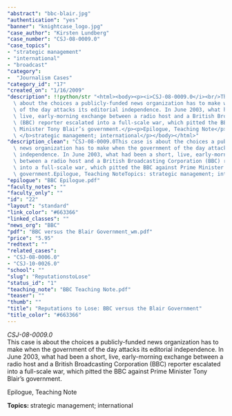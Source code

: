```yaml
---
"abstract": "bbc-blair.jpg"
"authentication": "yes"
"banner": "knightcase_logo.jpg"
"case_author": "Kirsten Lundberg"
"case_number": "CSJ-08-0009.0"
"case_topics":
- "strategic management"
- "international"
- "broadcast"
"category": 
-  "Journalism Cases"
"category_id": "17"
"created_on": "1/16/2009"
"description": !!python/str "<html><body><p><i>CSJ-08-0009.0</i><br/>This case is\
  \ about the choices a publicly-funded news organization has to make when the government\
  \ of the day attacks its editorial independence. In June 2003, what had been a short,\
  \ live, early-morning exchange between a radio host and a British Broadcasting Corporation\
  \ (BBC) reporter escalated into a full-scale war, which pitted the BBC against Prime\
  \ Minister Tony Blair’s government.</p><p>Epilogue, Teaching Note</p><p><b>Topics:\
  \ </b>strategic management; international</p></body></html>"
"description_clean": "CSJ-08-0009.0This case is about the choices a publicly-funded\
  \ news organization has to make when the government of the day attacks its editorial\
  \ independence. In June 2003, what had been a short, live, early-morning exchange\
  \ between a radio host and a British Broadcasting Corporation (BBC) reporter escalated\
  \ into a full-scale war, which pitted the BBC against Prime Minister Tony Blair’s\
  \ government.Epilogue, Teaching NoteTopics: strategic management; international"
"epilogue": "BBC Epilogue.pdf"
"faculty_notes": ""
"faculty_only": ""
"id": "22"
"layout": "standard"
"link_color": "#663366"
"linked_classes": ""
"news_org": "BBC"
"pdf": "BBC versus the Blair Government_wm.pdf"
"price": "5.95"
"redtext": ""
"related_cases":
- "CSJ-08-0006.0"
- "CSJ-10-0026.0"
"school": ""
"slug": "ReputationstoLose"
"status_id": "1"
"teaching_note": "BBC Teaching Note.pdf"
"teaser": ""
"thumb": ""
"title": "Reputations to Lose: BBC versus the Blair Government"
"title_color": "#663366"
---
```

<html><body><p><i>CSJ-08-0009.0</i><br/>This case is about the choices a publicly-funded news organization has to make when the government of the day attacks its editorial independence. In June 2003, what had been a short, live, early-morning exchange between a radio host and a British Broadcasting Corporation (BBC) reporter escalated into a full-scale war, which pitted the BBC against Prime Minister Tony Blair’s government.</p><p>Epilogue, Teaching Note</p><p><b>Topics: </b>strategic management; international</p></body></html>
